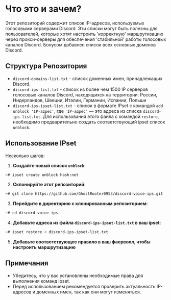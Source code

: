 # Что это и зачем?

Этот репозиторий содержит список IP-адресов, используемых голосовыми серверами Discord. Эти списки могут быть полезны для пользователей, которые хотят настроить 'корректную' маршрутизацию через прокси-серверы для обеспечения 'стабильной' работы голосовых каналов Discord.
Бонусом добавлен список всех основных доменов Discord. 

## Структура Репозитория

- `discord-domains-list.txt` - список доменных имен, принадлежащих Discord.
- `discord-ips-list.txt` - список из более чем 1500 IP серверов голосовых каналов Discord, находящихся на территории: России, Нидерландов, Швеции, Италии, Германии, Испании, Польши
- `discord-ips-ipset-list.txt` - список в формате IPset с командой `add unblock 'IP-адрес'`, где `'IP-адрес'` — это адреса из списка `discord-ips-list.txt`. Для использования этого файла с командой `restore`, необходимо предварительно создать соответствующий ipset список `unblock`.

## Использование IPset

Несколько шагов:

1. **Создайте новый список `unblock`**:
   
```bash
~# ipset create unblock hash:net
```

2. **Склонируйте этот репозиторий**:
   
```bash
~# git clone https://github.com/GhostRooter0953/discord-voice-ips.git
```

3. **Перейдите в директорию с клонированным репозиторием**:
   
```bash
~# cd discord-voice-ips
```

4. **Добавьте адреса из файла `discord-ips-ipset-list.txt` в ваш ipset**:
   
```bash
~# ipset restore < discord-ips-ipset-list.txt
```

5. **Добавьте соответствующее правило в ваш фаерволл, чтобы настроить маршрутизацию**

## Примечания

- Убедитесь, что у вас установлены необходимые права для выполнения команд ipset.
- Перед использованием рекомендуется проверить актуальность IP-адресов и доменных имен, так как они могут изменяться.
